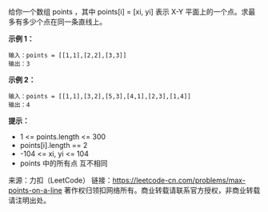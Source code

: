 给你一个数组 points ，其中 points[i] = [xi, yi] 表示 X-Y 平面上的一个点。求最多有多少个点在同一条直线上。



**示例 1：**

```
输入：points = [[1,1],[2,2],[3,3]]
输出：3
```
**示例 2：**
```
输入：points = [[1,1],[3,2],[5,3],[4,1],[2,3],[1,4]]
输出：4
```

**提示：**

* 1 <= points.length <= 300 
* points[i].length == 2
* -104 <= xi, yi <= 104
* points 中的所有点 互不相同

来源：力扣（LeetCode）
链接：https://leetcode-cn.com/problems/max-points-on-a-line
著作权归领扣网络所有。商业转载请联系官方授权，非商业转载请注明出处。
